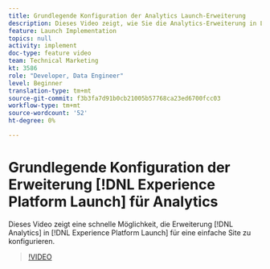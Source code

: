 ```yaml
---
title: Grundlegende Konfiguration der Analytics Launch-Erweiterung
description: Dieses Video zeigt, wie Sie die Analytics-Erweiterung in Launch für eine einfache Site schnell konfigurieren können.
feature: Launch Implementation
topics: null
activity: implement
doc-type: feature video
team: Technical Marketing
kt: 3586
role: "Developer, Data Engineer"
level: Beginner
translation-type: tm+mt
source-git-commit: f3b3fa7d91b0cb21005b57768ca23ed6700fcc03
workflow-type: tm+mt
source-wordcount: '52'
ht-degree: 0%

---
```



# Grundlegende Konfiguration der Erweiterung [!DNL Experience Platform Launch] für Analytics

Dieses Video zeigt eine schnelle Möglichkeit, die Erweiterung [!DNL Analytics] in [!DNL Experience Platform Launch] für eine einfache Site zu konfigurieren.

>[!VIDEO](https://video.tv.adobe.com/v/28751/?quality=12)
